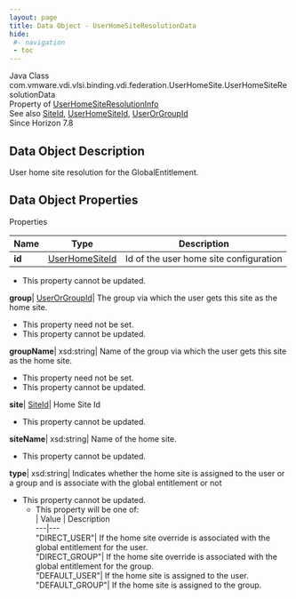 ```yaml
---
layout: page
title: Data Object - UserHomeSiteResolutionData
hide:
 #- navigation
 - toc
---
```






Java Class
    com.vmware.vdi.vlsi.binding.vdi.federation.UserHomeSite.UserHomeSiteResolutionData  
Property of
     [UserHomeSiteResolutionInfo](vdi.federation.UserHomeSite.UserHomeSiteResolutionInfo.md#field_detail)  
See also
     [SiteId](vdi.entity.SiteId.md), [UserHomeSiteId](vdi.entity.UserHomeSiteId.md), [UserOrGroupId](vdi.entity.UserOrGroupId.md)  
Since 
    Horizon 7.8

## Data Object Description 

User home site resolution for the GlobalEntitlement. 

## Data Object Properties

Properties

Name |  Type |  Description   
---|---|---  
**id**| [UserHomeSiteId](vdi.entity.UserHomeSiteId.md)|  Id of the user home site configuration   


* This property cannot be updated.

  
**group**| [UserOrGroupId](vdi.entity.UserOrGroupId.md)|  The group via which the user gets this site as the home site.   


* This property need not be set.
* This property cannot be updated.

  
**groupName**|  xsd:string|  Name of the group via which the user gets this site as the home site.   


* This property need not be set.
* This property cannot be updated.

  
**site**| [SiteId](vdi.entity.SiteId.md)|  Home Site Id   


* This property cannot be updated.

  
**siteName**|  xsd:string|  Name of the home site.   


* This property cannot be updated.

  
**type**|  xsd:string|  Indicates whether the home site is assigned to the user or a group and is associate with the global entitlement or not   


* This property cannot be updated.
  * This property will be one of:  
|  Value |  Description   
---|---  
"DIRECT_USER"| If the home site override is associated with the global entitlement for the user.  
"DIRECT_GROUP"| If the home site override is associated with the global entitlement for the group.  
"DEFAULT_USER"| If the home site is assigned to the user.  
"DEFAULT_GROUP"| If the home site is assigned to the group.  

  
  
  
  
  
  

